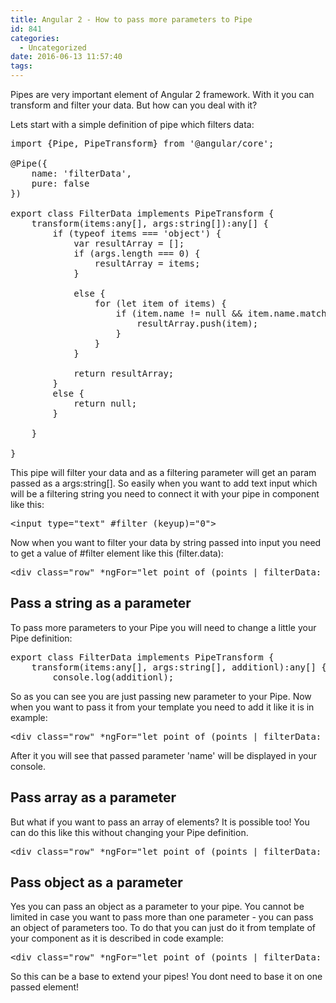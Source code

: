 ```yaml
---
title: Angular 2 - How to pass more parameters to Pipe
id: 841
categories:
  - Uncategorized
date: 2016-06-13 11:57:40
tags:
---
```


Pipes are very important element of Angular 2 framework. With it you can transform and filter your data. But how can you deal with it?
<!--more-->
Lets start with a simple definition of pipe which filters data:
<pre class="lang:default decode:true " >import {Pipe, PipeTransform} from '@angular/core';

@Pipe({
    name: 'filterData',
    pure: false
})

export class FilterData implements PipeTransform {
    transform(items:any[], args:string[]):any[] {
        if (typeof items === 'object') {
            var resultArray = [];
            if (args.length === 0) {
                resultArray = items;
            }

            else {
                for (let item of items) {
                    if (item.name != null &amp;&amp; item.name.match(new RegExp(''+args, 'i'))) {
                        resultArray.push(item);
                    }
                }
            }

            return resultArray;
        }
        else {
            return null;
        }

    }

}</pre> 

This pipe will filter your data and as a filtering parameter will get an param passed as a args:string[]. So easily when you want to add text input which will be a filtering string you need to connect it with your pipe in component like this:

<pre class="lang:default decode:true " >&lt;input type="text" #filter (keyup)="0"&gt;</pre> 

Now when you want to filter your data by string passed into input you need to get a value of #filter element like this (filter.data): 

<pre class="lang:default decode:true " >&lt;div class="row" *ngFor="let point of (points | filterData: filter.value"&gt;</pre> 

## Pass a string as a parameter

To pass more parameters to your Pipe you will need to change a little your Pipe definition:

<pre class="lang:default decode:true " >export class FilterData implements PipeTransform {
    transform(items:any[], args:string[], additionl):any[] {
        console.log(additionl);</pre> 

So as you can see you are just passing new parameter to your Pipe. Now when you want to pass it from  your template you need to add it like it is in example:

<pre class="lang:default decode:true " >&lt;div class="row" *ngFor="let point of (points | filterData: filter.value : 'name')"&gt;</pre> 

After it you will see that passed parameter 'name' will be displayed  in your console.

## Pass array as a parameter

But what if you want to pass an array of elements? It is possible too! You can do this like this without changing your Pipe definition.

<pre class="lang:default decode:true " >&lt;div class="row" *ngFor="let point of (points | filterData: filter.value : ['all','name'])"&gt;
</pre> 

## Pass object as a parameter

Yes you can pass an object as a parameter to your pipe. You cannot be limited in case you want to pass more than one parameter - you can pass an object of parameters too. To do that you can just do it from template of your component as it is described in code example:

<pre class="lang:default decode:true " >&lt;div class="row" *ngFor="let point of (points | filterData: filter.value : {name: true})"&gt;</pre> 

So this can be a base to extend your pipes! You dont need to base it on one passed element!